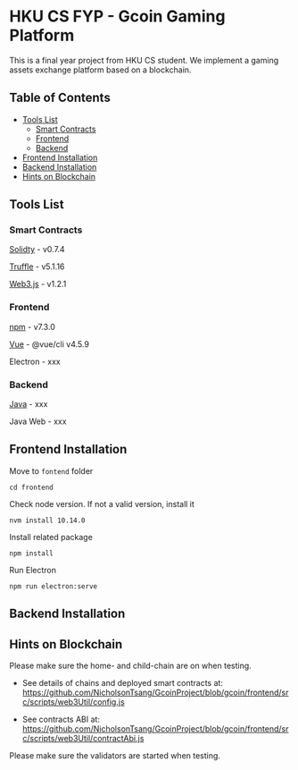 # HKU CS FYP - Gcoin Gaming Platform
This is a final year project from HKU CS student. We implement a gaming assets exchange platform based on a blockchain.
## Table of Contents
- [Tools List](#tools-list)
  - [Smart Contracts](#smart-contracts)
  - [Frontend](#frontend)
  - [Backend](#backend)
- [Frontend Installation](#frontend-installation)
- [Backend Installation](#backend-installation)
- [Hints on Blockchain](#hints-on-blockchain)

## Tools List
### Smart Contracts
[Solidty](https://soliditylang.org/) - v0.7.4

[Truffle](https://trufflesuite.com/) - v5.1.16

[Web3.js](https://github.com/ethereum/web3.js/) - v1.2.1

### Frontend
[npm](https://www.npmjs.com/) - v7.3.0

[Vue](https://vuejs.org/) - @vue/cli v4.5.9

Electron - xxx

### Backend
[Java](https://www.java.com/en/) - xxx

Java Web - xxx

## Frontend Installation
Move to `fontend` folder
```
cd frontend
```
Check node version. If not a valid version, install it
```
nvm install 10.14.0
```
Install related package
```
npm install
```
Run Electron
```
npm run electron:serve
```

## Backend Installation

## Hints on Blockchain
Please make sure the home- and child-chain are on when testing.

- See details of chains and deployed smart contracts at: https://github.com/NicholsonTsang/GcoinProject/blob/gcoin/frontend/src/scripts/web3Util/config.js

- See contracts ABI at: https://github.com/NicholsonTsang/GcoinProject/blob/gcoin/frontend/src/scripts/web3Util/contractAbi.js

Please make sure the validators are started when testing.
